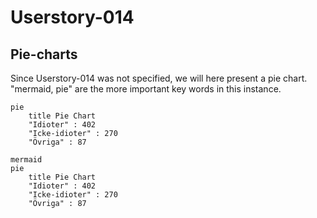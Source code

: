 # Userstory-014

## Pie-charts

Since Userstory-014 was not specified, we will here present a pie chart.
"mermaid, pie" are the more important key words in this instance.

```mermaid
pie
    title Pie Chart
    "Idioter" : 402
    "Icke-idioter" : 270
    "Övriga" : 87 
```

```
mermaid
pie
    title Pie Chart
    "Idioter" : 402
    "Icke-idioter" : 270
    "Övriga" : 87 
```